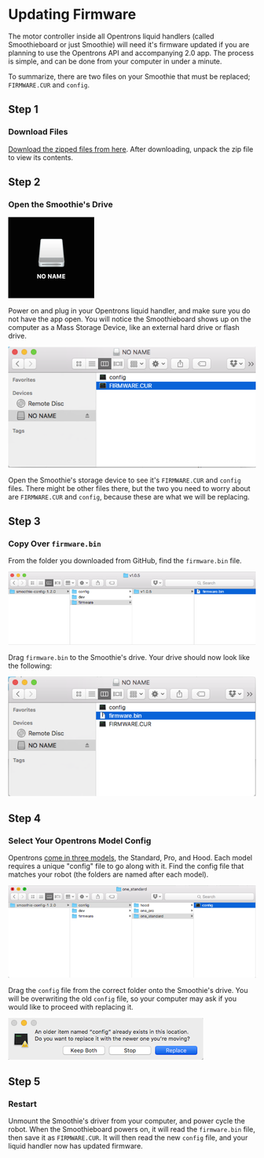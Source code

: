 # Updating Firmware

The motor controller inside all Opentrons liquid handlers (called Smoothieboard or just Smoothie) will need it's firmware updated if you are planning to use the Opentrons API and accompanying 2.0 app. The process is simple, and can be done from your computer in under a minute.

To summarize, there are two files on your Smoothie that must be replaced; `FIRMWARE.CUR` and `config`.

## Step 1
### Download Files

[Download the zipped files from here](https://github.com/OpenTrons/smoothie-config/archive/1.2.0.zip). After downloading, unpack the zip file to view its contents.

## Step 2
### Open the Smoothie's Drive

![Select Config File](img/Update-Firmware/driveIcon.png)

Power on and plug in your Opentrons liquid handler, and make sure you do not have the app open. You will notice the Smoothieboard shows up on the computer as a Mass Storage Device, like an external hard drive or flash drive.

![Select Config File](img/Update-Firmware/firmware_files.png)

Open the Smoothie's storage device to see it's `FIRMWARE.CUR` and `config` files. There might be other files there, but the two you need to worry about are `FIRMWARE.CUR` and `config`, because these are what we will be replacing.

## Step 3
### Copy Over `firmware.bin`

From the folder you downloaded from GitHub, find the `firmware.bin` file.

![Select Config File](img/Update-Firmware/SelectFirmwareBin.png)

Drag `firmware.bin` to the Smoothie's drive. Your drive should now look like the following:

![Select Config File](img/Update-Firmware/dragFirmwareBin.png)

## Step 4
### Select Your Opentrons Model Config

Opentrons [come in three models](https://opentrons.com/robots), the Standard, Pro, and Hood. Each model requires a unique "config" file to go along with it. Find the config file that matches your robot (the folders are named after each model).

![Select Config File](img/Update-Firmware/SelectConfigFile.png)

Drag the `config` file from the correct folder onto the Smoothie's drive. You will be overwriting the old `config` file, so your computer may ask if you would like to proceed with replacing it.

![Select Config File](img/Update-Firmware/replaceConfig.png)

## Step 5
### Restart

Unmount the Smoothie's driver from your computer, and power cycle the robot. When the Smoothieboard powers on, it will read the `firmware.bin` file, then save it as `FIRMWARE.CUR`. It will then read the new `config` file, and your liquid handler now has updated firmware.
